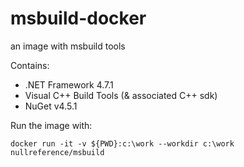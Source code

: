 # msbuild-docker

an image with msbuild tools

Contains:

* .NET Framework 4.7.1
* Visual C++ Build Tools (& associated C++ sdk)
* NuGet v4.5.1

Run the image with:

`docker run -it -v ${PWD}:c:\work --workdir c:\work nullreference/msbuild`
